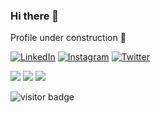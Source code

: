 ### Hi there 👋

Profile under construction :construction:

<a href="https://www.linkedin.com/in/eric-sanz-rodriguez/">![LinkedIn](https://img.shields.io/badge/linkedin-%230077B5.svg?style=flat&logo=linkedin&logoColor=white)</a>
<a href="https://www.instagram.com/ericsanz">![Instagram](https://img.shields.io/badge/Instagram-E4405F?style=flat&logo=instagram&logoColor=white)</a>
<a href="https://twitter.com/Eric_SanzR">![Twitter](https://img.shields.io/badge/Twitter-1DA1F2?style=flat&logo=twitter&logoColor=white)</a>

<!-- <a href="https://www.linkedin.com/in/eric-sanz-rodriguez/"><img align="left" src="https://raw.githubusercontent.com/yushi1007/yushi1007/main/images/linkedin.svg" alt="Yu Shi | LinkedIn" width="21px"/></a> -->

![](https://img.shields.io/badge/Code-React-informational?style=flat&logo=react&color=61DAFB)
![](https://img.shields.io/badge/Code-Redux-593D88?style=flat&logo=redux&logoColor=593D88)
![](https://img.shields.io/badge/Code-JavaScript-F7DF1E?style=flat&logo=javascript&logoColor=yellow)

![visitor badge](https://visitor-badge.glitch.me/badge?page_id=EricSanz.visitor-badge)


<!--
**EricSanz/EricSanz** is a ✨ _special_ ✨ repository because its `README.md` (this file) appears on your GitHub profile.

Here are some ideas to get you started:

- 🔭 I’m currently working on ...
- 🌱 I’m currently learning ...
- 👯 I’m looking to collaborate on ...
- 🤔 I’m looking for help with ...
- 💬 Ask me about ...
- 📫 How to reach me: ...
- 😄 Pronouns: ...
- ⚡ Fun fact: ...
-->
